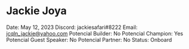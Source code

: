 # Jackie Joya

Date: May 12, 2023
Discord: jackiesafari#8222
Email: jcqln_jackie@yahoo.com
Potencial Builder: No
Potencial Champion: Yes
Potencial Guest Speaker: No
Potencial Partner: No
Status: Onboard